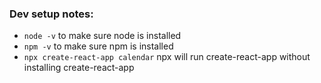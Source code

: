 ### Dev setup notes:
- `node -v` to make sure node is installed
- `npm -v` to make sure npm is installed
- `npx create-react-app calendar` npx will run create-react-app without installing create-react-app